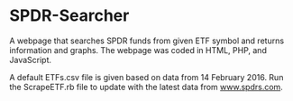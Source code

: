 # SPDR-Searcher
A webpage that searches SPDR funds from given ETF symbol and returns information and graphs.
The webpage was coded in HTML, PHP, and JavaScript.

A default ETFs.csv file is given based on data from 14 February 2016. Run the ScrapeETF.rb file to update with the
latest data from www.spdrs.com.
